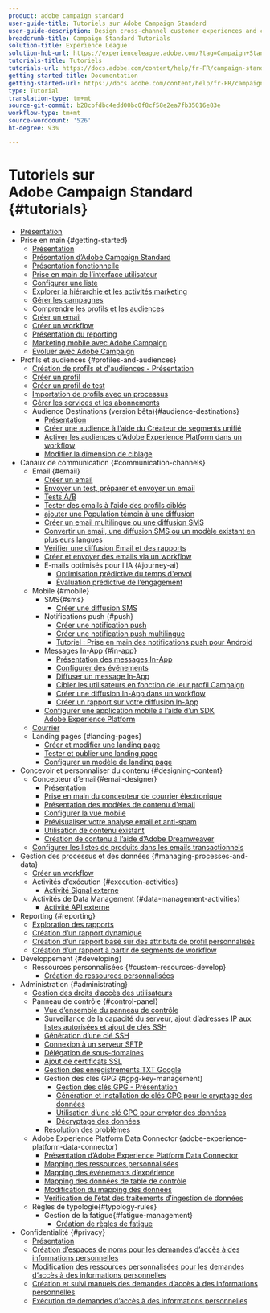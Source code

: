 ```yaml
---
product: adobe campaign standard
user-guide-title: Tutoriels sur Adobe Campaign Standard
user-guide-description: Design cross-channel customer experiences and create an environment for visual campaign orchestration, real time interaction management, and cross channel execution.
breadcrumb-title: Campaign Standard Tutorials
solution-title: Experience League
solution-hub-url: https://experienceleague.adobe.com/?tag=Campaign+Standard#recommended/solutions/campaign
tutorials-title: Tutoriels
tutorials-url: https://docs.adobe.com/content/help/fr-FR/campaign-standard-learn/tutorials/overview.html
getting-started-title: Documentation
getting-started-url: https://docs.adobe.com/content/help/fr-FR/campaign-standard/using/campaign-standard-home.html
type: Tutorial
translation-type: tm+mt
source-git-commit: b28cbfdbc4edd00bc0f8cf58e2ea7fb35016e83e
workflow-type: tm+mt
source-wordcount: '526'
ht-degree: 93%

---
```



# Tutoriels sur Adobe Campaign Standard {#tutorials}

+ [Présentation](/help/overview.md)
+ Prise en main {#getting-started}
   + [Présentation](/help/getting-started/getting-started-overview.md)
   + [Présentation d’Adobe Campaign Standard](/help/getting-started/adobe-campaign-standard-introduction.md)
   + [Présentation fonctionnelle](/help/getting-started/functional-overview.md)
   + [Prise en main de l’interface utilisateur](/help/getting-started/getting-started-with-the-ui.md)
   + [Configurer une liste](/help/getting-started/configure-a-list.md)
   + [Explorer la hiérarchie et les activités marketing](/help/getting-started/explore-hierarchy-and-marketing-activities.md)
   + [Gérer les campagnes](/help/getting-started/managing-campaigns.md)
   + [Comprendre les profils et les audiences](/help/getting-started/understanding-profiles-and-audiences.md)
   + [Créer un email](https://docs.adobe.com/content/help/fr-FR/campaign-standard-learn/tutorials/communication-channels/email/create-email-from-homepage.html)
   + [Créer un workflow](/help/managing-processes-and-data/create-workflow.md)
   + [Présentation du reporting](/help/getting-started/reporting-with-adobe-campaign-introduction.md)
   + [Marketing mobile avec Adobe Campaign](/help/getting-started/mobile-marketing-with-adobe-campaign.md)
   + [Évoluer avec Adobe Campaign](/help/getting-started/growing-with-adobe-campaign.md)
+ Profils et audiences {#profiles-and-audiences}
   + [Création de profils et d&#39;audiences - Présentation](/help/profiles-and-audiences/creating-profiles-and-audiences.md)
   + [Créer un profil](/help/profiles-and-audiences/creating-a-profile.md)
   + [Créer un profil de test](/help/profiles-and-audiences/test-profiles.md)
   + [Importation de profils avec un processus](/help/managing-processes-and-data/importing-profiles.md)
   + [Gérer les services et les abonnements](/help/managing-processes-and-data/services-and-subscriptions.md)
   + Audience Destinations (version bêta){#audience-destinations}
      + [Présentation](/help/profiles-and-audiences/audience-destinations/audience-destinations-overview.md)
      + [Créer une audience à l’aide du Créateur de segments unifié](/help/profiles-and-audiences/audience-destinations/creating-audiences-using-segment-builder.md)
      + [Activer les audiences d’Adobe Experience Platform dans un workflow](/help/profiles-and-audiences/audience-destinations/activating-aep-audiences.md)
      + [Modifier la dimension de ciblage](/help/profiles-and-audiences/audience-destinations/changing-targeting-dimension.md)
+ Canaux de communication {#communication-channels}
   + Email {#email}
      + [Créer un email](/help/communication-channels/email/create-email-from-homepage.md)
      + [Envoyer un test, préparer et envoyer un email](/help/communication-channels/email/sending-test-preparing-sending-email.md)
      + [Tests A/B](/help/communication-channels/email/a-b-testing.md)
      + [Tester des emails à l’aide des profils ciblés](/help/communication-channels/email/profile-substitution.md)
      + [ajouter une Population témoin à une diffusion](/help/communication-channels/email/control-groups.md)
      + [Créer un email multilingue ou une diffusion SMS](/help/communication-channels/create-multilingual-deliveries.md)
      + [Convertir un email, une diffusion SMS ou un modèle existant en plusieurs langues](/help/communication-channels/covert-into-multilingual-deliveries.md)
      + [Vérifier une diffusion Email et des rapports](/help/communication-channels/email/reviewing-personalized-email-delivery-and-reports.md)
      + [Créer et envoyer des emails via un workflow](/help/communication-channels/email/create-and-send-emails-via-workflow.md)
      + E-mails optimisés pour l&#39;IA {#journey-ai}
         + [Optimisation prédictive du temps d&#39;envoi](/help/communication-channels/email/ai-powered-emails/predictive-send-time-optimization.md)
         + [Évaluation prédictive de l’engagement](/help/communication-channels/email/ai-powered-emails/predictive-engagement-scoring.md)
   + Mobile {#mobile}
      + SMS{#sms}
         + [Créer une diffusion SMS](/help/communication-channels/mobile/sms/sms-delivery.md)
      + Notifications push {#push}
         + [Créer une notification push](/help/communication-channels/mobile/push-notifications/creating-a-push-notification.md)
         + [Créer une notification push multilingue](/help/communication-channels/mobile/push-notifications/creating-multilingual-push-notifications.md)
         + [Tutoriel : Prise en main des notifications push pour Android](https://docs.adobe.com/content/help/fr-FR/campaign-standard-learn/getting-started-with-push-notifications-android/introduction.html)
      + Messages In-App {#in-app}
         + [Présentation des messages In-App](/help/communication-channels/mobile/in-app/in-app-message-overview.md)
         + [Configurer des événements](/help/communication-channels/mobile/in-app/configure-events.md)
         + [Diffuser un message In-App](/help/communication-channels/mobile/in-app/broadcast-in-app-message.md)
         + [Cibler les utilisateurs en fonction de leur profil Campaign](/help/communication-channels/mobile/in-app/target-users-based-on-campaign-profile.md)
         + [Créer une diffusion In-App dans un workflow](/help/communication-channels/mobile/in-app/in-app-activity.md)
         + [Créer un rapport sur votre diffusion In-App](/help/communication-channels/mobile/in-app/in-app-reporting.md)
      + [Configurer une application mobile à l’aide d’un SDK Adobe Experience Platform](/help/communication-channels/mobile/configure-mobile-apps-using-aep-sdk.md)
   + [Courrier](/help/communication-channels/direct-mail/directmail.md)
   + Landing pages {#landing-pages}
      + [Créer et modifier une landing page](/help/communication-channels/landing-pages/landing-page-create-and-edit.md)
      + [Tester et publier une landing page](/help/communication-channels/landing-pages/landing-page-test-and-publish.md)
      + [Configurer un modèle de landing page](/help/communication-channels/landing-pages/landing-page-configure-templates.md)
+ Concevoir et personnaliser du contenu {#designing-content}
   + Concepteur d’email{#email-designer}
      + [Présentation](/help/designing-content/email-designer/email-designer-overview.md)
      + [Prise en main du concepteur de courrier électronique](/help/designing-content/email-designer/getting-started-with-the-email-designer.md)
      + [Présentation des modèles de contenu d’email](/help/designing-content/email-designer/email-content-templates.md)
      + [Configurer la vue mobile](/help/designing-content/email-designer/configure-the-mobile-view.md)
      + [Prévisualiser votre analyse email et anti-spam](/help/designing-content/email-designer/preview-your-email.md)
      + [Utilisation de contenu existant](/help/designing-content/email-designer/working-with-existing-content.md)
      + [Création de contenu à l’aide d’Adobe Dreamweaver](/help/designing-content/email-designer/dreamweaver-integration.md)
   + [Configurer les listes de produits dans les emails transactionnels](/help/designing-content/product-listings-in-transactional-email.md)
+ Gestion des processus et des données {#managing-processes-and-data}
   + [Créer un workflow](/help/managing-processes-and-data/create-workflow.md)
   + Activités d’exécution {#execution-activities}
      + [Activité Signal externe](/help/managing-processes-and-data/execution-activities/external-signal-activity.md)
   + Activités de Data Management {#data-management-activities}
      + [Activité API externe](/help/managing-processes-and-data/data-management-activities/external-api-activity.md)
+ Reporting {#reporting}
   + [Exploration des rapports](/help/getting-started/exploring-reports.md)
   + [Création d’un rapport dynamique](/help/reporting/creating-a-dynamic-report.md)
   + [Création d’un rapport basé sur des attributs de profil personnalisés](/help/reporting/custom-profile-attributes-dynamic-reports.md)
   + [Création d’un rapport à partir de segments de workflow](/help/reporting/report-on-workflow-segments.md)
+ Développement {#developing}
   + Ressources personnalisées {#custom-resources-develop}
      + [Création de ressources personnalisées](/help/managing-processes-and-data/custom-resources/creating-custom-resources.md)
+ Administration {#administrating}
   + [Gestion des droits d’accès des utilisateurs](/help/administrating/managing-user-access-rights.md)
   + Panneau de contrôle {#control-panel}
      + [Vue d’ensemble du panneau de contrôle](/help/administrating/control-panel/control-panel-overview.md)
      + [Surveillance de la capacité du serveur, ajout d’adresses IP aux listes autorisées et ajout de clés SSH](/help/administrating/control-panel/monitoring-server-capacity-allow-listing-adding-ssh-key.md)
      + [Génération d’une clé SSH](/help/administrating/control-panel/generate-ssh-key.md)
      + [Connexion à un serveur SFTP](/help/administrating/control-panel/connect-to-sftp-server.md)
      + [Délégation de sous-domaines](/help/administrating/control-panel/subdomain-delegation.md)
      + [Ajout de certificats SSL](/help/administrating/control-panel/adding-ssl-certificates.md)
      + [Gestion des enregistrements TXT Google](/help/administrating/control-panel/google-txt-record-management.md)
      + Gestion des clés GPG {#gpg-key-management}
         + [Gestion des clés GPG - Présentation](/help/administrating/control-panel/gpg-key-management/gpg-key-management-overview.md)
         + [Génération et installation de clés GPG pour le cryptage des données](/help/administrating/control-panel/gpg-key-management/generating-and-installing-gpg-keys-for-data-encryption.md)
         + [Utilisation d’une clé GPG pour crypter des données](/help/administrating/control-panel/gpg-key-management/using-a-gpg-key-to-encrypt-data.md)
         + [Décryptage des données](/help/administrating/control-panel/gpg-key-management/decrypting-data.md)
      + [Résolution des problèmes](/help/administrating/control-panel/trouble-shooting.md)
   + Adobe Experience Platform Data Connector {adobe-experience-platform-data-connector}
      + [Présentation d’Adobe Experience Platform Data Connector](/help/administrating/adobe-experience-platform-data-connector/understanding-the-adobe-experience-platform-data-connector.md)
      + [Mapping des ressources personnalisées](/help/administrating/adobe-experience-platform-data-connector/mapping-custom-resources.md)
      + [Mapping des événements d’expérience](/help/administrating/adobe-experience-platform-data-connector/mapping-experience-events.md)
      + [Mapping des données de table de contrôle](/help/administrating/adobe-experience-platform-data-connector/mapping-seed-table-data.md)
      + [Modification du mapping des données](/help/administrating/adobe-experience-platform-data-connector/modifying-data-mapping.md)
      + [Vérification de l’état des traitements d’ingestion de données](/help/administrating/adobe-experience-platform-data-connector/checking-status-of-data-ingestion-jobs.md)
   + Règles de typologie{#typology-rules}
      + Gestion de la fatigue{#fatigue-management}
         + [Création de règles de fatigue](/help/administrating/typology-rules/fatigue-management/create-fatigue-rules.md)
+ Confidentialité {#privacy}
   + [Présentation](/help/privacy/privacy-overview.md)
   + [Création d’espaces de noms pour les demandes d’accès à des informations personnelles](/help/privacy/namespaces-for-privacy-requests.md)
   + [Modification des ressources personnalisées pour les demandes d’accès à des informations personnelles](/help/privacy/custom-resources-for-privacy-requests.md)
   + [Création et suivi manuels des demandes d’accès à des informations personnelles](/help/privacy/create-and-track-privacy-requests.md)
   + [Exécution de demandes d’accès à des informations personnelles](/help/privacy/execute-privacy-requests.md)

